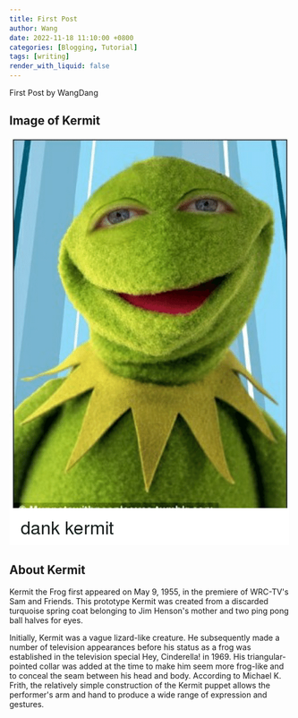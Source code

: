 ```yaml
---
title: First Post
author: Wang
date: 2022-11-18 11:10:00 +0800
categories: [Blogging, Tutorial]
tags: [writing]
render_with_liquid: false
---
```


First Post by WangDang
## Image of Kermit

![alt text](/images/kermit3.png)

## About Kermit

Kermit the Frog first appeared on May 9, 1955, in the premiere of WRC-TV's Sam and Friends. This prototype Kermit was created from a discarded turquoise spring coat belonging to Jim Henson's mother and two ping pong ball halves for eyes.

Initially, Kermit was a vague lizard-like creature. He subsequently made a number of television appearances before his status as a frog was established in the television special Hey, Cinderella! in 1969. His triangular-pointed collar was added at the time to make him seem more frog-like and to conceal the seam between his head and body. According to Michael K. Frith, the relatively simple construction of the Kermit puppet allows the performer's arm and hand to produce a wide range of expression and gestures.
